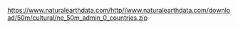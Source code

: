 
https://www.naturalearthdata.com/http//www.naturalearthdata.com/download/50m/cultural/ne_50m_admin_0_countries.zip


